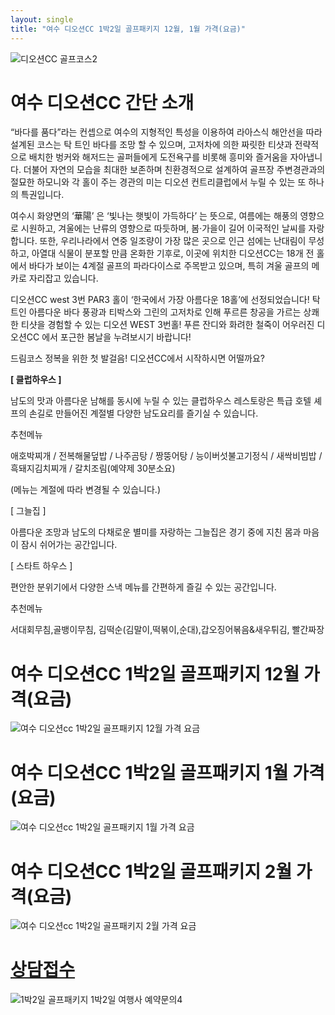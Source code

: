 ```yaml
---
layout: single
title: "여수 디오션CC 1박2일 골프패키지 12월, 1월 가격(요금)"
---
```


![디오션CC 골프코스2](https://user-images.githubusercontent.com/96457511/147190651-1ac40886-a5ee-4581-ad7c-c2183b324858.png)


# 여수 디오션CC 간단 소개

“바다를 품다”라는 컨셉으로 여수의 지형적인 특성을 이용하여 라아스식 해안선을 따라 설계된 코스는 탁 트인 바다를 조망 할 수 있으며, 고저차에 의한 짜릿한 티샷과 전략적으로 배치한 벙커와 해저드는 골퍼들에게 도전욕구를 비롯해 흥미와 즐거움을 자아냅니다. 더불어 자연의 모습을 최대한 보존하며 친환경적으로 설계하여 골프장 주변경관과의 절묘한 하모니와 각 홀이 주는 경관의 미는 디오션 컨트리클럽에서 누릴 수 있는 또 하나의 특권입니다.

여수시 화양면의 ‘華陽’ 은 ‘빛나는 햇빛이 가득하다’ 는 뜻으로, 여름에는 해풍의 영향으로 시원하고, 겨울에는 난류의 영향으로 따듯하며, 봄·가을이 길어 이국적인 날씨를 자랑합니다. 또한, 우리나라에서 연중 일조량이 가장 많은 곳으로 인근 섬에는 난대림이 무성하고, 아열대 식물이 분포할 만큼 온화한 기후로, 이곳에 위치한 디오션CC는 18개 전 홀에서 바다가 보이는 4계절 골프의 파라다이스로 주목받고 있으며, 특히 겨울 골프의 메카로 자리잡고 있습니다.

디오션CC west 3번 PAR3 홀이 ‘한국에서 가장 아름다운 18홀’에 선정되었습니다! 탁 트인 아름다운 바다 풍광과 티박스와 그린의 고저차로 인해 푸르른 창공을 가르는 상쾌한 티샷을 경험할 수 있는 디오션 WEST 3번홀! 푸른 잔디와 화려한 철죽이 어우러진 디오션CC 에서 포근한 봄날을 누려보시기 바랍니다!

드림코스 정복을 위한 첫 발걸음! 디오션CC에서 시작하시면 어떨까요?

<B>[ 클럽하우스 ]</B>

남도의 맛과 아름다운 남해를 동시에 누릴 수 있는 클럽하우스 레스토랑은 특급 호텔 셰프의 손길로 만들어진 계절별 다양한 남도요리를 즐기실 수 있습니다.

추천메뉴

애호박찌개 / 전복해물덮밥 / 나주곰탕 / 짱뚱어탕 / 능이버섯불고기정식 / 새싹비빔밥 / 흑돼지김치찌개 / 갈치조림(예약제 30분소요)

(메뉴는 계절에 따라 변경될 수 있습니다.)

[ 그늘집 ]

아름다운 조망과 남도의 다채로운 별미를 자랑하는 그늘집은 경기 중에 지친 몸과 마음이 잠시 쉬어가는 공간입니다.

[ 스타트 하우스 ]

편안한 분위기에서 다양한 스낵 메뉴를 간편하게 즐길 수 있는 공간입니다.

추천메뉴

서대회무침,골뱅이무침, 김떡순(김말이,떡볶이,순대),갑오징어볶음&새우튀김, 빨간짜장


# 여수 디오션CC 1박2일 골프패키지 12월 가격(요금)
![여수 디오션cc 1박2일 골프패키지 12월 가격 요금](https://user-images.githubusercontent.com/96457511/147190591-7ccee96b-59ca-4804-b98f-ed064a1b01ef.PNG)


# 여수 디오션CC 1박2일 골프패키지 1월 가격(요금)
![여수 디오션cc 1박2일 골프패키지 1월 가격 요금](https://user-images.githubusercontent.com/96457511/147190598-1597f31f-4eab-4498-937c-06387f4bdadd.PNG)


# 여수 디오션CC 1박2일 골프패키지 2월 가격(요금)
![여수 디오션cc 1박2일 골프패키지 2월 가격 요금](https://user-images.githubusercontent.com/96457511/147190602-34930b3b-1795-464e-bb51-c42f73c935f1.PNG)


# [상담접수](http://www.1night2day.com/golf/detail.html?goods_no=46)

![1박2일 골프패키지 1박2일 여행사 예약문의4](https://user-images.githubusercontent.com/96457511/147190689-e5a2e7d2-9c41-4fd3-917c-0316fe01b38a.png)
